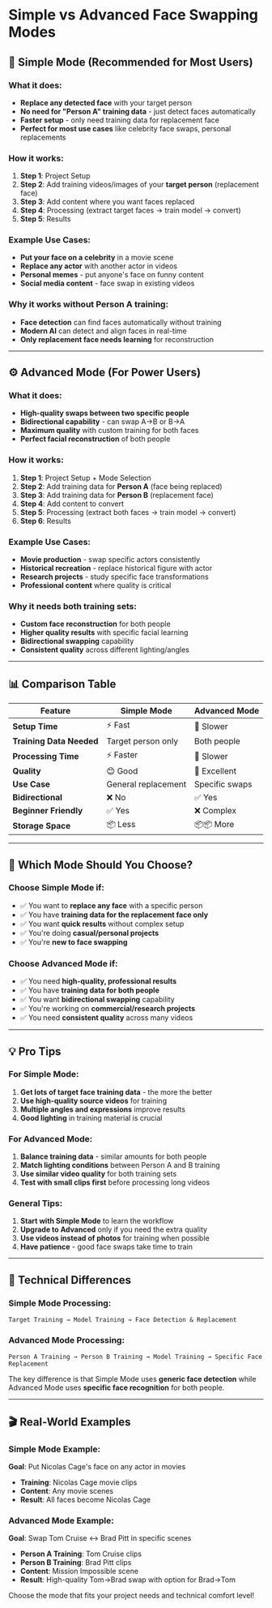 # Simple vs Advanced Face Swapping Modes

## 🚀 Simple Mode (Recommended for Most Users)

### What it does:
- **Replace any detected face** with your target person
- **No need for "Person A" training data** - just detect faces automatically
- **Faster setup** - only need training data for replacement face
- **Perfect for most use cases** like celebrity face swaps, personal replacements

### How it works:
1. **Step 1**: Project Setup
2. **Step 2**: Add training videos/images of your **target person** (replacement face)
3. **Step 3**: Add content where you want faces replaced
4. **Step 4**: Processing (extract target faces → train model → convert)
5. **Step 5**: Results

### Example Use Cases:
- **Put your face on a celebrity** in a movie scene
- **Replace any actor** with another actor in videos
- **Personal memes** - put anyone's face on funny content
- **Social media content** - face swap in existing videos

### Why it works without Person A training:
- **Face detection** can find faces automatically without training
- **Modern AI** can detect and align faces in real-time
- **Only replacement face needs learning** for reconstruction

---

## ⚙️ Advanced Mode (For Power Users)

### What it does:
- **High-quality swaps between two specific people**
- **Bidirectional capability** - can swap A→B or B→A
- **Maximum quality** with custom training for both faces
- **Perfect facial reconstruction** of both people

### How it works:
1. **Step 1**: Project Setup + Mode Selection
2. **Step 2**: Add training data for **Person A** (face being replaced)
3. **Step 3**: Add training data for **Person B** (replacement face)
4. **Step 4**: Add content to convert
5. **Step 5**: Processing (extract both faces → train model → convert)
6. **Step 6**: Results

### Example Use Cases:
- **Movie production** - swap specific actors consistently
- **Historical recreation** - replace historical figure with actor
- **Research projects** - study specific face transformations
- **Professional content** where quality is critical

### Why it needs both training sets:
- **Custom face reconstruction** for both people
- **Higher quality results** with specific facial learning
- **Bidirectional swapping** capability
- **Consistent quality** across different lighting/angles

---

## 📊 Comparison Table

| Feature | Simple Mode | Advanced Mode |
|---------|-------------|---------------|
| **Setup Time** | ⚡ Fast | 🐌 Slower |
| **Training Data Needed** | Target person only | Both people |
| **Processing Time** | ⚡ Faster | 🐌 Slower |
| **Quality** | 😊 Good | 🌟 Excellent |
| **Use Case** | General replacement | Specific swaps |
| **Bidirectional** | ❌ No | ✅ Yes |
| **Beginner Friendly** | ✅ Yes | ❌ Complex |
| **Storage Space** | 📦 Less | 📦📦 More |

---

## 🎯 Which Mode Should You Choose?

### Choose **Simple Mode** if:
- ✅ You want to **replace any face** with a specific person
- ✅ You have **training data for the replacement face only**
- ✅ You want **quick results** without complex setup
- ✅ You're doing **casual/personal projects**
- ✅ You're **new to face swapping**

### Choose **Advanced Mode** if:
- ✅ You need **high-quality, professional results**
- ✅ You have **training data for both people**
- ✅ You want **bidirectional swapping** capability
- ✅ You're working on **commercial/research projects**
- ✅ You need **consistent quality** across many videos

---

## 💡 Pro Tips

### For Simple Mode:
1. **Get lots of target face training data** - the more the better
2. **Use high-quality source videos** for training
3. **Multiple angles and expressions** improve results
4. **Good lighting** in training material is crucial

### For Advanced Mode:
1. **Balance training data** - similar amounts for both people
2. **Match lighting conditions** between Person A and B training
3. **Use similar video quality** for both training sets
4. **Test with small clips first** before processing long videos

### General Tips:
1. **Start with Simple Mode** to learn the workflow
2. **Upgrade to Advanced** only if you need the extra quality
3. **Use videos instead of photos** for training when possible
4. **Have patience** - good face swaps take time to train

---

## 🔧 Technical Differences

### Simple Mode Processing:
```
Target Training → Model Training → Face Detection & Replacement
```

### Advanced Mode Processing:
```
Person A Training → Person B Training → Model Training → Specific Face Replacement
```

The key difference is that Simple Mode uses **generic face detection** while Advanced Mode uses **specific face recognition** for both people.

---

## 🎬 Real-World Examples

### Simple Mode Example:
**Goal**: Put Nicolas Cage's face on any actor in movies
- **Training**: Nicolas Cage movie clips
- **Content**: Any movie scenes
- **Result**: All faces become Nicolas Cage

### Advanced Mode Example:
**Goal**: Swap Tom Cruise ↔ Brad Pitt in specific scenes
- **Person A Training**: Tom Cruise clips
- **Person B Training**: Brad Pitt clips  
- **Content**: Mission Impossible scene
- **Result**: High-quality Tom→Brad swap with option for Brad→Tom

Choose the mode that fits your project needs and technical comfort level!
